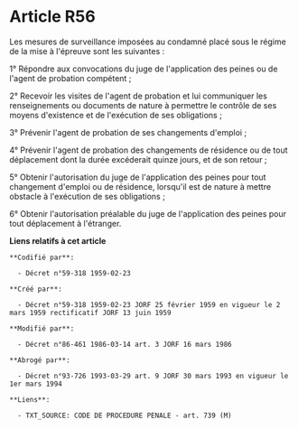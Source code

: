 # Article R56

Les mesures de surveillance imposées au condamné placé sous le régime de la mise à l'épreuve sont les suivantes :

1° Répondre aux convocations du juge de l'application des peines ou de l'agent de probation compétent ;

2° Recevoir les visites de l'agent de probation et lui communiquer les renseignements ou documents de nature à permettre le
contrôle de ses moyens d'existence et de l'exécution de ses obligations ;

3° Prévenir l'agent de probation de ses changements d'emploi ;

4° Prévenir l'agent de probation des changements de résidence ou de tout déplacement dont la durée excéderait quinze jours,
et de son retour ;

5° Obtenir l'autorisation du juge de l'application des peines pour tout changement d'emploi ou de résidence, lorsqu'il est de
nature à mettre obstacle à l'exécution de ses obligations ;

6° Obtenir l'autorisation préalable du juge de l'application des peines pour tout déplacement à l'étranger.

**Liens relatifs à cet article**

	**Codifié par**:

	  - Décret n°59-318 1959-02-23

	**Créé par**:

	  - Décret n°59-318 1959-02-23 JORF 25 février 1959 en vigueur le 2 mars 1959 rectificatif JORF 13 juin 1959

	**Modifié par**:

	  - Décret n°86-461 1986-03-14 art. 3 JORF 16 mars 1986

	**Abrogé par**:

	  - Décret n°93-726 1993-03-29 art. 9 JORF 30 mars 1993 en vigueur le 1er mars 1994

	**Liens**:

	  - TXT_SOURCE: CODE DE PROCEDURE PENALE - art. 739 (M)
